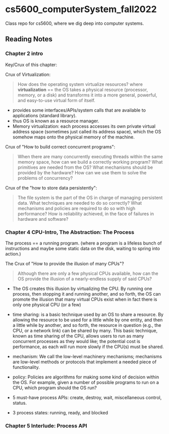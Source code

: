 # cs5600_computerSystem_fall2022

Class repo for cs5600, where we dig deep into computer systems.

## Reading Notes

### Chapter 2 intro

Key/Crux of this chapter:

Crux of Virtualization:

> How does the operating system virtualize resources? where **virtualization** == the OS takes a physical resource (processor, memory, or a disk) and transforms it into a more general, powerful, and easy-to-use virtual form of itself.

- provides some interfaces/APIs/system calls that are available to applications (standard library).
- thus OS is known as a resource manager.
- Memory virtualization: each process accesses its own private virtual address space (sometimes just called its address space), which the OS somehow maps onto the physical memory of the machine.

Crux of "How to build correct concurrent programs":

> When there are many concurrently executing threads within the same memory space, how can we build a correctly working program? What primitives are needed from the OS? What mechanisms should be provided by the hardware? How can we use them to solve the problems of concurrency?

Crux of the "how to store data persistently":

> The file system is the part of the OS in charge of managing persistent data. What techniques are needed to do so correctly? What mechanisms and policies are required to do so with high performance? How is reliability achieved, in the face of failures in hardware and software?

### Chapter 4 CPU-Intro, The Abstraction: The Process

The process == a running program. (where a program is a lifeless bunch of instructions and maybe some static data on the disk, waiting to spring into action.)

The Crux of "How to provide the illusion of many CPUs"?

> Although there are only a few physical CPUs available, how can the OS provide the illusion of a nearly-endless supply of said CPUs?

- The OS creates this illusion by virtualizing the CPU. By running one process, then stopping it and running another, and so forth, the OS can promote the illusion that many virtual CPUs exist when in fact there is only one physical CPU (or a few)

- time sharing: is a basic technique used by an OS to share a resource. By allowing the resource to be used for a little while by one entity, and then a little while by another, and so forth, the resource in question (e.g., the CPU, or a network link) can be shared by many. This basic technique, known as time sharing of the CPU, allows users to run as many concurrent processes as they would like; the potential cost is performance, as each will run more slowly if the CPU(s) must be shared.

- mechanism: We call the low-level machinery mechanisms; mechanisms are low-level methods or protocols that implement a needed piece of functionality.

- policy: Policies are algorithms for making some kind of decision within the OS. For example, given a number of possible programs to run on a CPU, which program should the OS run?

- 5 must-have process APIs: create, destroy, wait, miscellaneous control, status.

- 3 process states: running, ready, and blocked

### Chapter 5 Interlude: Process API
